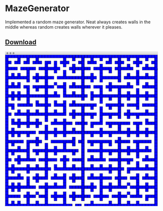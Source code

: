 # MazeGenerator
Implemented a random maze generator. Neat always creates walls in the middle whereas random creates walls wherever it pleases.
## [Download](docs/MazeGen.jar)
![](docs/MazeGenImg.png?raw=yes)
